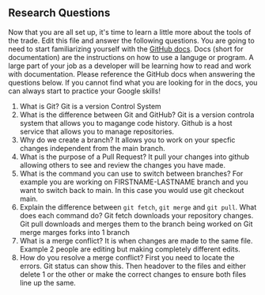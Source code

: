 ## Research Questions 

Now that you are all set up, it's time to learn a little more about the tools of the trade. Edit this file and answer the following questions. You are going to need to start familiarizing yourself with the [GitHub docs](https://docs.github.com/en). Docs (short for documentation) are the instructions on how to use a languge or program. A large part of your job as a developer will be learning how to read and work with documentation. Please reference the GitHub docs when answering the questions below. If you cannot find what you are looking for in the docs, you can always start to practice your Google skills!

1. What is Git? Git is a version Control System
2. What is the difference between Git and GitHub? Git is a version 
controla system that allows you to magange code history. Github is a host 
service that allows you to manage repositories.
3. Why do we create a branch? It allows you to work on your specfic 
changes independent from the main branch. 
4. What is the purpose of a Pull Request? It pull your changes into github 
allowing others to see and review the changes you have made.
5. What is the command you can use to switch between branches? For example you are working on FIRSTNAME-LASTNAME branch and you want to switch back to main. 
In this case you would use git checkout main.
6. Explain the difference between `git fetch`, `git merge` and `git pull`. What does each command do? 
Git fetch downloads your repository changes.
Git pull downloads and merges them to the branch being worked on
Git merge marges forks into 1 branch
7. What is a merge conflict? It is when changes are made to the same file. Example 2 people are editing but making completely different edits.
8. How do you resolve a merge conflict? First you need to locate the errors. Git status can show this. Then headover to the files and either delete 1 or the 
other or make the correct changes to ensure both files line up the same.
